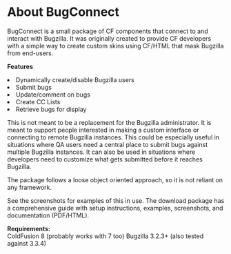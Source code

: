 <h1>About BugConnect</h1>
BugConnect is a small package of CF components that connect to and interact with Bugzilla. It was originally created to provide CF developers with a simple way to create custom skins using CF/HTML that mask Bugzilla from end-users.

<b>Features</b>
<li>Dynamically create/disable Bugzilla users</li>
<li>Submit bugs</li>
<li>Update/comment on bugs</li>
<li>Create CC Lists</li>
<li>Retrieve bugs for display</li>

This is not meant to be a replacement for the Bugzilla administrator. It is meant to support people interested in making a custom interface or connecting to remote Bugzilla instances. This could be especially useful in situations where QA users need a central place to submit bugs against multiple Bugzilla instances. It can also be used in situations where developers need to customize what gets submitted before it reaches Bugzilla. 

The package follows a loose object oriented approach, so it is not reliant on any framework.

See the screenshots for examples of this in use. The download package has a comprehensive guide with setup instructions, examples, screenshots, and documentation (PDF/HTML).

<b>Requirements:</b><br/>
ColdFusion 8 (probably works with 7 too)
Bugzilla 3.2.3+ (also tested against 3.3.4) 
